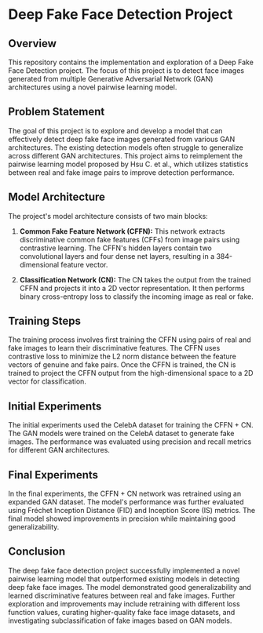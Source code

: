 # Deep Fake Face Detection Project

## Overview

This repository contains the implementation and exploration of a Deep Fake Face Detection project. The focus of this project is to detect face images generated from multiple Generative Adversarial Network (GAN) architectures using a novel pairwise learning model.

## Problem Statement

The goal of this project is to explore and develop a model that can effectively detect deep fake face images generated from various GAN architectures. The existing detection models often struggle to generalize across different GAN architectures. This project aims to reimplement the pairwise learning model proposed by Hsu C. et al., which utilizes statistics between real and fake image pairs to improve detection performance.

## Model Architecture

The project's model architecture consists of two main blocks:

1. **Common Fake Feature Network (CFFN):** This network extracts discriminative common fake features (CFFs) from image pairs using contrastive learning. The CFFN's hidden layers contain two convolutional layers and four dense net layers, resulting in a 384-dimensional feature vector.

2. **Classification Network (CN):** The CN takes the output from the trained CFFN and projects it into a 2D vector representation. It then performs binary cross-entropy loss to classify the incoming image as real or fake.

## Training Steps

The training process involves first training the CFFN using pairs of real and fake images to learn their discriminative features. The CFFN uses contrastive loss to minimize the L2 norm distance between the feature vectors of genuine and fake pairs. Once the CFFN is trained, the CN is trained to project the CFFN output from the high-dimensional space to a 2D vector for classification.

## Initial Experiments

The initial experiments used the CelebA dataset for training the CFFN + CN. The GAN models were trained on the CelebA dataset to generate fake images. The performance was evaluated using precision and recall metrics for different GAN architectures.

## Final Experiments

In the final experiments, the CFFN + CN network was retrained using an expanded GAN dataset. The model's performance was further evaluated using Fréchet Inception Distance (FID) and Inception Score (IS) metrics. The final model showed improvements in precision while maintaining good generalizability.

## Conclusion

The deep fake face detection project successfully implemented a novel pairwise learning model that outperformed existing models in detecting deep fake face images. The model demonstrated good generalizability and learned discriminative features between real and fake images. Further exploration and improvements may include retraining with different loss function values, curating higher-quality fake face image datasets, and investigating subclassification of fake images based on GAN models.
